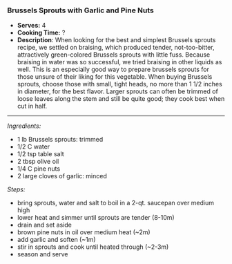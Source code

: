 ### Brussels Sprouts with Garlic and Pine Nuts

* **Serves:** 4
* **Cooking Time:** ?
* **Description**: 
 When looking for the best and simplest Brussels sprouts recipe, we settled on braising, which produced tender, not-too-bitter, attractively green-colored Brussels sprouts with little fuss. Because braising in water was so successful, we tried braising in other liquids as well.  This is an especially good way to prepare brussels sprouts for those unsure of their liking for this vegetable. When buying Brussels sprouts, choose those with small, tight heads, no more than 1 1/2 inches in diameter, for the best flavor. Larger sprouts can often be trimmed of loose leaves along the stem and still be quite good; they cook best when cut in half.


-----
*Ingredients:*
* 1 lb Brussels sprouts: trimmed
* 1/2 C water
* 1/2 tsp table salt
* 2 tbsp olive oil
* 1/4 C pine nuts
* 2 large cloves of garlic: minced

*Steps:*
* bring sprouts, water and salt to boil in a 2-qt. saucepan over medium high
* lower heat and simmer until sprouts are tender (8-10m)
* drain and set aside
* brown pine nuts in oil over medium heat (~2m)
* add garlic and soften (~1m)
* stir in sprouts and cook until heated through (~2-3m)
* season and serve
